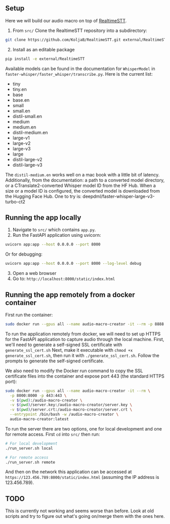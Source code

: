 ## Setup

Here we will build our audio macro on top of [RealtimeSTT](https://github.com/KoljaB/RealtimeSTT/tree/master). 

1. From `src/` Clone the RealtimeSTT repository into a subdirectory: 
```bash
git clone https://github.com/KoljaB/RealtimeSTT.git external/RealtimeSTT
```
2. Install as an editable package
```bash
pip install -e external/RealtimeSTT
```

Available models can be found in the documentation for `WhisperModel` in `faster-whisper/faster_whisper/transcribe.py`. Here is the current list:

- tiny 
- tiny.en 
- base
- base.en
- small 
- small.en
- distil-small.en
- medium
- medium.en
- distil-medium.en
- large-v1
- large-v2
- large-v3
- large
- distil-large-v2
- distil-large-v3

The `distil-medium.en` works well on a mac book with a little bit of latency. Additionally, from the documentation: a path to a converted model directory, or a CTranslate2-converted Whisper model ID from the HF Hub. When a size or a model ID is configured, the converted model is downloaded from the Hugging Face Hub. One to try is: deepdml/faster-whisper-large-v3-turbo-ct2

## Running the app locally
1. Navigate to `src/` which contains `app.py`.
2. Run the FastAPI application using uvicorn:
```bash
uvicorn app:app --host 0.0.0.0 --port 8000
```
Or for debugging:
```bash
uvicorn app:app --host 0.0.0.0 --port 8000 --log-level debug
```
3. Open a web browser
4. Go to: `http://localhost:8000/static/index.html`

## Running the app remotely from a docker container

First run the container:

```bash
sudo docker run --gpus all --name audio-macro-creator -it --rm -p 8888:8888 -p 8501:8501 -p 8000:8000 --entrypoint /bin/bash -w /audio-macro-creator -v $(pwd):/audio-macro-creator audio-macro-creator:latest
```

To run the application remotely from docker, we will need to set up HTTPS for the FastAPI application to capture audio through the local machine. 
First, we'll need to generate a self-signed SSL certificate with `generate_ssl_cert.sh` 
Next, make it executable with `chmod +x generate_ssl_cert.sh`, then run it with `./generate_ssl_cert.sh`. Follow the prompts to generate the self-signed certificate.

We also need to modify the Docker run command to copy the SSL certificate files into the container and expose port 443 (the standard HTTPS port):
```bash
sudo docker run --gpus all --name audio-macro-creator -it --rm \
  -p 8000:8000 -p 443:443 \
  -v $(pwd):/audio-macro-creator \
  -v $(pwd)/server.key:/audio-macro-creator/server.key \
  -v $(pwd)/server.crt:/audio-macro-creator/server.crt \
  --entrypoint /bin/bash -w /audio-macro-creator \
  audio-macro-creator:latest
```

To run the server there are two options, one for local development and one for remote access. First `cd` into `src/` then run:
```bash
# For local development
./run_server.sh local

# For remote access
./run_server.sh remote
```

And then on the network this application can be accessed at `https://123.456.789:8000/static/index.html` (assuming the IP address is 123.456.789).

## TODO

This is currently not working and seems worse than before. Look at old scripts and try to figure out what's going on/merge them with the ones here.